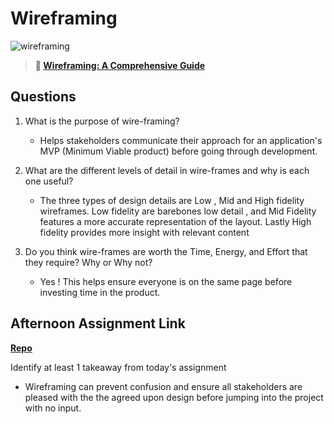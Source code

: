 # Wireframing

![wireframing](https://bcw.blob.core.windows.net/public/img/courses/2293087935019893)

> **📖 [Wireframing: A Comprehensive Guide](https://codeworksacademy.com/fs-student-guide/resources/wk1/06-Wireframing)**

## Questions

1. What is the purpose of wire-framing? 
    + Helps stakeholders communicate their approach for an application's MVP (Minimum Viable product) before going through development. 

2. What are the different levels of detail in wire-frames and why is each one useful?
    + The three types of design details are Low , Mid and High fidelity wireframes. Low fidelity are barebones low detail , and Mid Fidelity features a more accurate representation of the layout. Lastly High fidelity  provides more insight with relevant content 
3. Do you think wire-frames are worth the Time, Energy, and Effort that they require? Why or Why not?
    + Yes ! This helps ensure everyone is on the same page before investing time in the product. 

## Afternoon Assignment Link

**[Repo](https://github.com/gp3r3z/partner-clone)**

Identify at least 1 takeaway from today's assignment
 + Wireframing can prevent confusion and ensure all stakeholders are pleased with the the agreed upon design before jumping into the project with no input. 